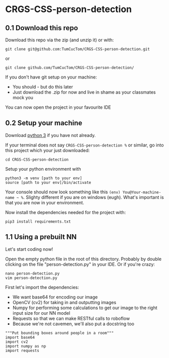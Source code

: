 # CRGS-CSS-person-detection

## 0.1 Download this repo
Download this repo via the zip (and unzip it) or with:
```angular2html
git clone git@github.com:TumCucTom/CRGS-CSS-person-detection.git
```
or
```angular2html
git clone github.com/TumCucTom/CRGS-CSS-person-detection/
```
If you don't have git setup on your machine:
- You should - but do this later
- Just download the .zip for now and live in shame as your classmates mock you

You can now open the project in your favourite IDE

## 0.2  Setup your machine

Download [python 3](https://www.python.org/downloads/) if you have not already.

If your terminal does not say ```CRGS-CSS-person-detection %``` or similar, go into this project which your just downloaded:
```angular2html
cd CRGS-CSS-person-detection
```

Setup your python environment with
```
python3 -m venv [path to your env]
source [path to your env]/bin/activate
```

Your console should now look something like this ```(env) You@Your-machine-name ~ %```. Slighty different if you are on windows (eugh). What's important is that you are now in your environment.

Now install the dependencies needed for the project with:
```angular2html
pip3 install requirements.txt
```
## 1.1 Using a prebuilt NN

Let's start coding now!

Open the empty python file in the root of this directory. Probably by double clicking on the file "person-detection.py" in your IDE. Or if you're crazy:
```angular2html
nano person-detection.py
vim person-detection.py
```

First let's import the dependencies:

- We want base64 for encoding our image
- OpenCV (cv2) for taking in and outputting images
- Numpy for performing some calculations to get our image to the right input size for our NN model
- Requests so that we can make RESTful calls to roboflow
- Because we're not cavemen, we'll also put a docstring too

```angular2html
"""Put bounding boxes around people in a room"""
import base64
import cv2
import numpy as np
import requests
```






